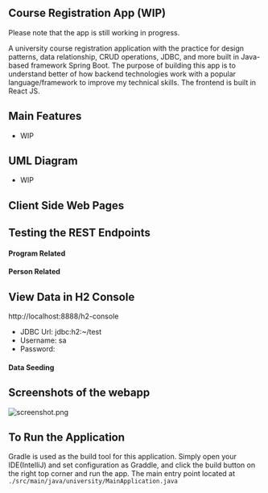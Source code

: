 ## Course Registration App (WIP)
Please note that the app is still working in progress.

A university course registration application with the practice for design patterns, data relationship, CRUD operations, JDBC, and more built in Java-based framework Spring Boot.
The purpose of building this app is to understand better of how backend technologies work with a popular language/framework to improve my technical skills.
The frontend is built in React JS.

## Main Features
- WIP

## UML Diagram
- WIP

## Client Side Web Pages

## Testing the REST Endpoints


#### Program Related


#### Person Related


## View Data in H2 Console
http://localhost:8888/h2-console
- JDBC Url: jdbc:h2:~/test
- Username: sa
- Password:

#### Data Seeding


## Screenshots of the webapp
![screenshot.png](..%2Fscreenshot.png)

## To Run the Application
Gradle is used as the build tool for this application. Simply open your IDE(IntelliJ) and set configuration as Graddle, and click the build button on the right top corner and run the app.
The main entry point located at `./src/main/java/university/MainApplication.java`